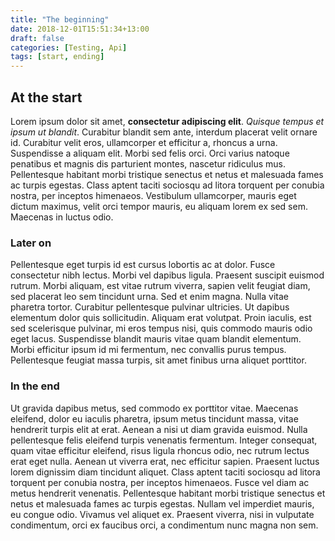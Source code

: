 ```yaml
---
title: "The beginning"
date: 2018-12-01T15:51:34+13:00
draft: false
categories: [Testing, Api]
tags: [start, ending]
---
```


## At the start

Lorem ipsum dolor sit amet, **consectetur adipiscing elit**. _Quisque tempus et ipsum ut blandit_. Curabitur blandit sem ante, interdum placerat velit ornare id. Curabitur velit eros, ullamcorper et efficitur a, rhoncus a urna. Suspendisse a aliquam elit. Morbi sed felis orci. Orci varius natoque penatibus et magnis dis parturient montes, nascetur ridiculus mus. Pellentesque habitant morbi tristique senectus et netus et malesuada fames ac turpis egestas. Class aptent taciti sociosqu ad litora torquent per conubia nostra, per inceptos himenaeos. Vestibulum ullamcorper, mauris eget dictum maximus, velit orci tempor mauris, eu aliquam lorem ex sed sem. Maecenas in luctus odio.

### Later on

Pellentesque eget turpis id est cursus lobortis ac at dolor. Fusce consectetur nibh lectus. Morbi vel dapibus ligula. Praesent suscipit euismod rutrum. Morbi aliquam, est vitae rutrum viverra, sapien velit feugiat diam, sed placerat leo sem tincidunt urna. Sed et enim magna. Nulla vitae pharetra tortor. Curabitur pellentesque pulvinar ultricies. Ut dapibus elementum dolor quis sollicitudin. Aliquam erat volutpat. Proin iaculis, est sed scelerisque pulvinar, mi eros tempus nisi, quis commodo mauris odio eget lacus. Suspendisse blandit mauris vitae quam blandit elementum. Morbi efficitur ipsum id mi fermentum, nec convallis purus tempus. Pellentesque feugiat massa turpis, sit amet finibus urna aliquet porttitor.

### In the end

Ut gravida dapibus metus, sed commodo ex porttitor vitae. Maecenas eleifend, dolor eu iaculis pharetra, ipsum metus tincidunt massa, vitae hendrerit turpis elit at erat. Aenean a nisi ut diam gravida euismod. Nulla pellentesque felis eleifend turpis venenatis fermentum. Integer consequat, quam vitae efficitur eleifend, risus ligula rhoncus odio, nec rutrum lectus erat eget nulla. Aenean ut viverra erat, nec efficitur sapien. Praesent luctus lorem dignissim diam tincidunt aliquet. Class aptent taciti sociosqu ad litora torquent per conubia nostra, per inceptos himenaeos. Fusce vel diam ac metus hendrerit venenatis. Pellentesque habitant morbi tristique senectus et netus et malesuada fames ac turpis egestas. Nullam vel imperdiet mauris, eu congue odio. Vivamus vel aliquet ex. Praesent viverra, nisi in vulputate condimentum, orci ex faucibus orci, a condimentum nunc magna non sem.

